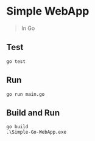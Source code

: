 # Simple WebApp
> In Go

## Test
```
go test
```

## Run
```
go run main.go
```

## Build and Run
```
go build
.\Simple-Go-WebApp.exe
```